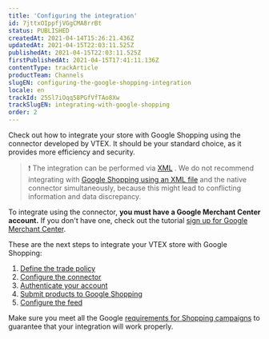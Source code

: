 ```yaml
---
title: 'Configuring the integration'
id: 7jttxOIppfjVGgCMA8rrBt
status: PUBLISHED
createdAt: 2021-04-14T15:26:21.436Z
updatedAt: 2021-04-15T22:03:11.525Z
publishedAt: 2021-04-15T22:03:11.525Z
firstPublishedAt: 2021-04-15T17:41:11.136Z
contentType: trackArticle
productTeam: Channels
slugEN: configuring-the-google-shopping-integration
locale: en
trackId: 25Sl7iOqq58PGfVfTAo8Xw
trackSlugEN: integrating-with-google-shopping
order: 2
---
```


Check out how to integrate your store with Google Shopping using the connector developed by VTEX. It should be your standard choice, as it provides more efficiency and security.

> ❗ The integration can be performed via [XML](/en/tutorial/configurando-xml--tutorials_242) . We do not recommend integrating with [Google Shopping using an XML file](/en/tutorial/como-configurar-xml-do-google-shopping--frequentlyAskedQuestions_372) and the native connector simultaneously, because this might lead to conflicting information and data discrepancy.

To integrate using the connector, **you must have a Google Merchant Center account.**  If you don't have one, check out the tutorial [sign up for Google Merchant Center](https://support.google.com/merchants/answer/188924?hl=en&ref_topic=7294166).

These are the next steps to integrate your VTEX store with Google Shopping:

1. [Define the trade policy](/en/tracks/integrating-with-google-shopping--25Sl7iOqq58PGfVfTAo8Xw/3AqbcsWrge8zLt0BC5CtGd)
2. [Configure the connector](/en/tracks/integrating-with-google-shopping--25Sl7iOqq58PGfVfTAo8Xw/wWyl0Njxgs5KfXvxYZJrl)
3. [Authenticate your account](/en/tracks/integrating-with-google-shopping--25Sl7iOqq58PGfVfTAo8Xw/44hAYlKYSRZMTNY3ELxeQ2)
4. [Submit products to Google Shopping](/en/tracks/integrating-with-google-shopping--25Sl7iOqq58PGfVfTAo8Xw/5L5LnccDCj5lJk8H95GQ82)
5. [Configure the feed](/en/tracks/integrating-with-google-shopping--25Sl7iOqq58PGfVfTAo8Xw/3D9Dw6MQnGkqHZhPzme31X)

Make sure you meet all the Google [requirements for Shopping campaigns](https://support.google.com/google-ads/answer/6275312) to guarantee that your integration will work properly.
